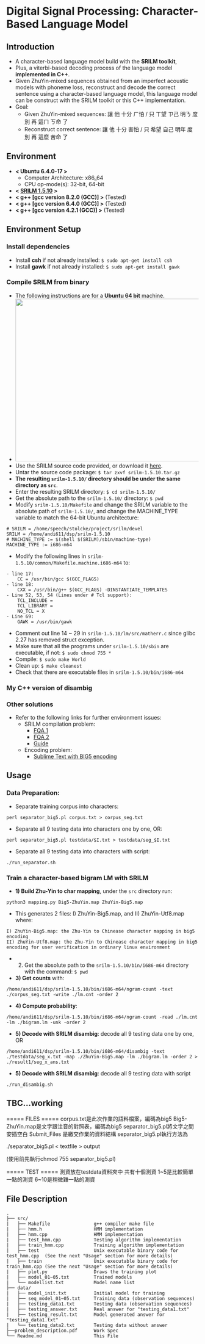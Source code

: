 # Digital Signal Processing: Character-Based Language Model


## Introduction
- A character-based language model build with the **SRILM toolkit**,
- Plus, a viterbi-based decoding process of the language model **implemented in C++**.
- Given ZhuYin-mixed sequences obtained from an imperfect acoustic models with phoneme loss, reconstruct and decode the correct sentence using a character-based language model, this language model can be construct with the SRILM toolkit or this C++ implementation.
- Goal:
    - Given ZhuYin-mixed sequences: 讓 他 十分 ㄏ怕 / 只 ㄒ望 ㄗ己 明ㄋ 度 別 再 這ㄇ ㄎ命 了
    - Reconstruct correct sentence: 讓 他 十分 害怕 / 只 希望 自己 明年 度 別 再 這麼 苦命 了


## Environment
* **< Ubuntu 6.4.0-17 >**    
    * Computer Architecture: x86_64
    * CPU op-mode(s): 32-bit, 64-bit           
* **< [SRILM 1.5.10](http://www.speech.sri.com/projects/srilm/) >**
* **< g++ [gcc version 8.2.0 (GCC)] >** (Tested)
* **< g++ [gcc version 6.4.0 (GCC)] >** (Tested)
* **< g++ [gcc version 4.2.1 (GCC)] >** (Tested)
 

## Environment Setup

### Install dependencies
- Install **csh** if not already installed: `$ sudo apt-get install csh`
- Install **gawk** if not already installed: `$ sudo apt-get install gawk`

### Compile SRILM from binary
- The following instructions are for a **Ubuntu 64 bit** machine.
- <img src=https://github.com/andi611/Character-Based-Language-Model/blob/master/image/lscpu.png width="506" height="426">
- Use the SRILM source code provided, or download it [here](http://speech.ee.ntu.edu.tw/homework/DSP_HW3/srilm-1.5.10.tar.gz).
- Untar the source code package: `$ tar zxvf srilm-1.5.10.tar.gz`
- **The resulting `srilm-1.5.10/` directory should be under the same directory as `src`**.
- Enter the resulting SRILM directory: `$ cd srilm-1.5.10/`
- Get the absolute path to the `srilm-1.5.10/` directory: `$ pwd`
- Modify `srilm-1.5.10/Makefile` and change the SRILM variable to the absolute path of `srilm-1.5.10/`, and change the MACHINE_TYPE variable to match the 64-bit Ubuntu architecture:
```
# SRILM = /home/speech/stolcke/project/srilm/devel
SRILM = /home/andi611/dsp/srilm-1.5.10
# MACHINE_TYPE := $(shell $(SRILM)/sbin/machine-type)
MACHINE_TYPE := i686-m64
```
- Modify the following lines in `srilm-1.5.10/common/Makefile.machine.i686-m64` to:
```
- line 17: 
    CC = /usr/bin/gcc $(GCC_FLAGS)
- line 18: 
    CXX = /usr/bin/g++ $(GCC_FLAGS) -DINSTANTIATE_TEMPLATES
- Line 52, 53, 54 (Lines under # Tcl support):    
    TCL_INCLUDE =
    TCL_LIBRARY =
    NO_TCL = X
- Line 69: 
    GAWK = /usr/bin/gawk
```
- Comment out line 14 ~ 29 in `srilm-1.5.10/lm/src/matherr.c` since glibc 2.27 has removed struct exception.
- Make sure that all the programs under `srilm-1.5.10/sbin` are executable, if not: `$ sudo chmod 755 *`
- Compile: `$ sudo make World`
- Clean up: `$ make cleanest`
- Check that there are executable files in `srilm-1.5.10/bin/i686-m64`

### My C++ version of disambig

### Other solutions
- Refer to the following links for further environment issues:
    - SRILM compilation problem:
        - [FQA 1](http://speech.ee.ntu.edu.tw/DSP2018Autumn/hw3/faq.html)
        - [FQA 2](http://speech.ee.ntu.edu.tw/DSP2018Autumn/hw3/faq.html)
        - [Guide](http://www.52nlp.cn/ubuntu-64-bit-system-srilm-configuration)
    - Encoding problem:
        - [Sublime Text with BIG5 encoding](https://ephrain.net/sublime-text-%E8%AE%93-sublime-text-%E6%94%AF%E6%8F%B4-big5-%E7%B7%A8%E7%A2%BC%E7%9A%84%E6%96%87%E5%AD%97%E6%AA%94/)


## Usage

### Data Preparation:
- Separate training corpus into characters:
```
perl separator_big5.pl corpus.txt > corpus_seg.txt
```
- Separate all 9 testing data into characters one by one, OR: 
```
perl separator_big5.pl testdata/$I.txt > testdata/seg_$I.txt
```
- Separate all 9 testing data into characters with script: 
```
./run_separator.sh
```

### Train a character-based bigram LM with SRILM
- **1) Build Zhu-Yin to char mapping**, under the `src` directory run:
```
python3 mapping.py Big5-ZhuYin.map ZhuYin-Big5.map
```
- This generates 2 files: I) ZhuYin-Big5.map, and II) ZhuYin-Utf8.map where:
```
I) ZhuYin-Big5.map: the Zhu-Yin to Chinease character mapping in big5 encoding
II) ZhuYin-Utf8.map: the Zhu-Yin to Chinease character mapping in big5 encoding for user verification in ordinary linux environment
```
- 2) Get the absolute path to the `srilm-1.5.10/bin/i686-m64` directory with the command: `$ pwd`
- **3) Get counts** with:
```
/home/andi611/dsp/srilm-1.5.10/bin/i686-m64/ngram-count -text ./corpus_seg.txt -write ./lm.cnt -order 2
```
- **4) Compute probability**:
```
/home/andi611/dsp/srilm-1.5.10/bin/i686-m64/ngram-count -read ./lm.cnt -lm ./bigram.lm -unk -order 2
```
- **5) Decode with SRILM disambig**: decode all 9 testing data one by one, OR
```
/home/andi611/dsp/srilm-1.5.10/bin/i686-m64/disambig -text ./testdata/seg_x.txt -map ./ZhuYin-Big5.map -lm ./bigram.lm -order 2 > ./result1/seg_x_ans.txt
```
- **5) Decode with SRILM disambig**: decode all 9 testing data with script
```
./run_disambig.sh
```




## TBC...working
 ===== FILES =====
corpus.txt是此次作業的語料檔案，編碼為big5
Big5-ZhuYin.map是文字跟注音的對照表，編碼為big5
separator_big5.pl將文字之間安插空白
Submit_Files 是繳交作業的資料結構
separator_big5.pl執行方法為

  ./separator_big5.pl < textfile > output

(使用前先執行chmod 755 separator_big5.pl)

===== TEST =====
測資放在testdata資料夾中
共有十個測資
1~5是比較簡單一點的測資
6~10是稍微難一點的測資


## File Description
```
.
├── src/
|   ├── Makefile                g++ compiler make file
|   ├── hmm.h                   HMM implementation
|   ├── hmm.cpp                 HMM implementation
|   ├── test_hmm.cpp            Testing algorithm implementation
|   ├── train_hmm.cpp           Training algorithm implementation
|   ├── test                    Unix executable binary code for test_hmm.cpp  (See the next "Usage" section for more details)
|   ├── train                   Unix executable binary code for train_hmm.cpp (See the next "Usage" section for more details)
|   ├── plot.py                 Draws the training plot
|   ├── model_01~05.txt         Trained models
|   └── modellist.txt           Model name list
├── data/
|   ├── model_init.txt          Initial model for training
|   ├── seq_model_01~05.txt     Training data (observation sequences)
|   ├── testing_data1.txt       Testing data (observation sequences)
|   ├── testing_answer.txt      Real answer for "testing_data1.txt"
|   ├── testing_result.txt      Model generated answer for "testing_data1.txt"
|   └── testing_data2.txt       Testing data without answer
├──problem_description.pdf      Work Spec
└── Readme.md                   This File
```